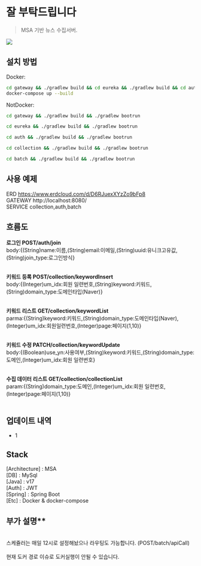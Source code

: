 # 잘 부탁드립니다

> MSA 기반 뉴스 수집서버.

![](../header.png)

## 설치 방법

Docker:

```sh
cd gateway && ./gradlew build && cd eureka && ./gradlew build && cd auth && ./gradlew build && cd collection && ./gradlew build && cd batch && ./gradlew build &&
docker-compose up --build
```

NotDocker:

```sh
cd gateway && ./gradlew build && ./gradlew bootrun
```

```sh
cd eureka && ./gradlew build && ./gradlew bootrun
```

```sh
cd auth && ./gradlew build && ./gradlew bootrun
```

```sh
cd collection && ./gradlew build && ./gradlew bootrun
```

```sh
cd batch && ./gradlew build && ./gradlew bootrun
```

## 사용 예제

<!-- **권한 별 유저**
admin : { user_id : nexon , password : 987987 }<br/>
operator : { user_id : y11 , password : 0531 }<br/> -->

ERD https://www.erdcloud.com/d/D6RJuexXYzZo9bFp8<br/>
GATEWAY http://localhost:8080/<br/>
SERVICE collection,auth,batch <br/>

<!-- 스웨거 경로 http://localhost:8080/ApiDocument#/<br/> -->

## 흐름도

**로그인 POST/auth/join**<br/>
body:{(String)name:이름,(String)email:이메일,(String)uuid:유니크고유값,(String)join_type:로그인방식} <br/>
<br/>

**키워드 등록 POST/collection/keywordInsert**<br/>
body:{(Integer)um_idx:회원 일련번호,(String)keyword:키워드,(String)domain_type:도메인타입(Naver)} <br/>
<br/>

**키워드 리스트 GET/collection/keywordList**<br/>
parma:{(String)keyword:키워드,(String)domain_type:도메인타입(Naver),(Integer)um_idx:회원일련번호,(Integer)page:페이지(1,10)} <br/>
<br/>

**키워드 수정 PATCH/collection/keywordUpdate**<br/>
body:{(Boolean)use_yn:사용여부,(String)keyword:키워드,(String)domain_type:도메인,(Integer)um_idx:회원 일련번호} <br/>
<br/>

**수집 데이터 리스트 GET/collection/collectionList**<br/>
param:{(String)domain_type:도메인,(Integer)um_idx:회원 일련번호,(Integer)page:페이지(1,10)} <br/>
<br/>

## 업데이트 내역

-   1

## Stack

[Architecture] : MSA<br/>
[DB] : MySql<br/>
[Java] : v17<br/>
[Auth] : JWT<br/>
[Spring] : Spring Boot<br/>
[Etc] : Docker & docker-compose

## 부가 설명\*\*

<br/> 
스케쥴러는 매일 12시로 설정해놨으나 라우팅도 가능합니다. (POST/batch/apiCall)<br/>

<br/> 
현재 도커 경로 이슈로 도커실행이 안될 수 있습니다.<br/>
<!-- - 최대한 관리자 혹은 운영자가 자유롭게 이벤트를 생성 및 수정 할 수 있게 고안하여 설계 및 작업하였습니다.<br/><br/>
- 수정 기능도 있으나 스웨거작업이 빠져있습니다 필요하실 경우 사용해주시면 됩니다.<br/><br/>
- 이벤트 별 지급 조건, 지급 조건 별 보상, 보상 별 아이템 각기 다르게 등록 할 수 있습니다.<br/><br/>
- docker-compose 관련하여 이미지 업로드 및 빌드 & 실행까지는 문제 없이 잘 되었으나<br/><br/>
 중간중간 호스트 문제가 계속 일어나 불안정합니다 포트포워딩까지 해보려 했으나 시간이 모자란 점 양해부탁드립니다<br/><br/>
- enum 은 typeString에서 tree shaking 을 지원하지 않아 사용하지 않았습니다.<br/><br/>
.env파일도 커밋해놓았습니다.<br/> -->
